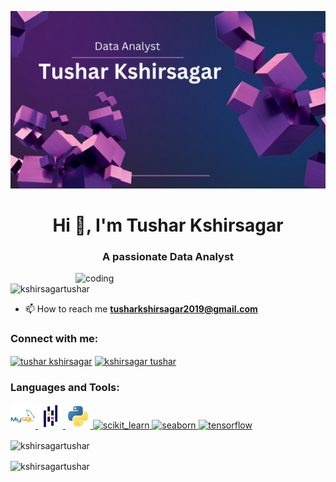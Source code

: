 ![logo](https://github.com/KshirsagarTushar/KshirsagarTushar/blob/main/GitHub%20%20Banner.png)
<h1 align="center">Hi 👋, I'm Tushar Kshirsagar</h1>
<h3 align="center">A passionate Data Analyst</h3>

<img align="right" alt="coding" width="400" src="https://user-images.githubusercontent.com/55389276/140866485-8fb1c876-9a8f-4d6a-98dc-08c4981eaf70.gif">

<p align="left"> <img src="https://komarev.com/ghpvc/?username=kshirsagartushar&label=Profile%20views&color=0e75b6&style=flat" alt="kshirsagartushar" /> </p>

- 📫 How to reach me **tusharkshirsagar2019@gmail.com**

<h3 align="left">Connect with me:</h3>
<p align="left">
<a href="https://linkedin.com/in/tushar kshirsagar" target="blank"><img align="center" src="https://raw.githubusercontent.com/rahuldkjain/github-profile-readme-generator/master/src/images/icons/Social/linked-in-alt.svg" alt="tushar kshirsagar" height="30" width="40" /></a>
<a href="https://kaggle.com/kshirsagar tushar" target="blank"><img align="center" src="https://raw.githubusercontent.com/rahuldkjain/github-profile-readme-generator/master/src/images/icons/Social/kaggle.svg" alt="kshirsagar tushar" height="30" width="40" /></a>
</p>

<h3 align="left">Languages and Tools:</h3>
<p align="left"> <a href="https://www.mysql.com/" target="_blank" rel="noreferrer"> <img src="https://raw.githubusercontent.com/devicons/devicon/master/icons/mysql/mysql-original-wordmark.svg" alt="mysql" width="40" height="40"/> </a> <a href="https://pandas.pydata.org/" target="_blank" rel="noreferrer"> <img src="https://raw.githubusercontent.com/devicons/devicon/2ae2a900d2f041da66e950e4d48052658d850630/icons/pandas/pandas-original.svg" alt="pandas" width="40" height="40"/> </a> <a href="https://www.python.org" target="_blank" rel="noreferrer"> <img src="https://raw.githubusercontent.com/devicons/devicon/master/icons/python/python-original.svg" alt="python" width="40" height="40"/> </a> <a href="https://scikit-learn.org/" target="_blank" rel="noreferrer"> <img src="https://upload.wikimedia.org/wikipedia/commons/0/05/Scikit_learn_logo_small.svg" alt="scikit_learn" width="40" height="40"/> </a> <a href="https://seaborn.pydata.org/" target="_blank" rel="noreferrer"> <img src="https://seaborn.pydata.org/_images/logo-mark-lightbg.svg" alt="seaborn" width="40" height="40"/> </a> <a href="https://www.tensorflow.org" target="_blank" rel="noreferrer"> <img src="https://www.vectorlogo.zone/logos/tensorflow/tensorflow-icon.svg" alt="tensorflow" width="40" height="40"/> </a> </p>

<p><img align="center" src="https://github-readme-stats.vercel.app/api/top-langs?username=kshirsagartushar&show_icons=true&locale=en&layout=compact" alt="kshirsagartushar" /></p>

<p><img align="center" src="https://github-readme-streak-stats.herokuapp.com/?user=kshirsagartushar&" alt="kshirsagartushar" /></p>


